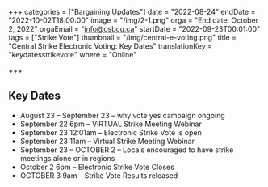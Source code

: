 +++
categories = ["Bargaining Updates"]
date = "2022-08-24"
endDate = "2022-10-02T18:00:00"
image = "/img/2-1.png"
orga = "End date: October 2, 2022"
orgaEmail = "info@osbcu.ca"
startDate = "2022-09-23T00:01:00"
tags = ["Strike Vote"]
thumbnail = "/img/central-e-voting.png"
title = "Central Strike Electronic Voting: Key Dates"
translationKey = "keydatesstrikevote"
where = "Online"

+++

## Key Dates
- August 23 – September 23 – why vote yes campaign ongoing
- September 22 6pm – ViRTUAL Strike Meeting Webinar 
- September 23 12:01am – Electronic Strike Vote is open
- September 23 11am – Virtual Strike Meeting Webinar
- September 23 – OCTOBER 2 – Locals encouraged to have strike meetings alone or in regions
- October 2 6pm – Electronic Strike Vote Closes
- OCTOBER 3 9am – Strike Vote Results released
